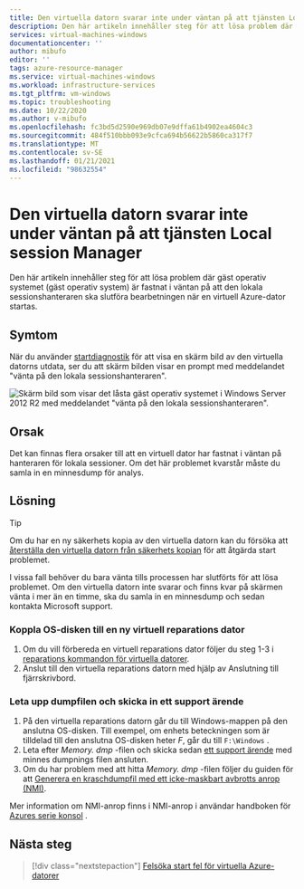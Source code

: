 ```yaml
---
title: Den virtuella datorn svarar inte under väntan på att tjänsten Local session Manager
description: Den här artikeln innehåller steg för att lösa problem där gäst operativ systemet fastnar i väntan på att den lokala sessionshanteraren ska slutföra bearbetningen när den startar en virtuell Azure-dator.
services: virtual-machines-windows
documentationcenter: ''
author: mibufo
editor: ''
tags: azure-resource-manager
ms.service: virtual-machines-windows
ms.workload: infrastructure-services
ms.tgt_pltfrm: vm-windows
ms.topic: troubleshooting
ms.date: 10/22/2020
ms.author: v-mibufo
ms.openlocfilehash: fc3bd5d2590e969db07e9dffa61b4902ea4604c3
ms.sourcegitcommit: 484f510bbb093e9cfca694b56622b5860ca317f7
ms.translationtype: MT
ms.contentlocale: sv-SE
ms.lasthandoff: 01/21/2021
ms.locfileid: "98632554"
---
```

# <a name="vm-is-unresponsive-while-waiting-for-the-local-session-manager-service"></a>Den virtuella datorn svarar inte under väntan på att tjänsten Local session Manager

Den här artikeln innehåller steg för att lösa problem där gäst operativ systemet (gäst operativ system) är fastnat i väntan på att den lokala sessionshanteraren ska slutföra bearbetningen när en virtuell Azure-dator startas.

## <a name="symptoms"></a>Symtom

När du använder [startdiagnostik](./boot-diagnostics.md) för att visa en skärm bild av den virtuella datorns utdata, ser du att skärm bilden visar en prompt med meddelandet "vänta på den lokala sessionshanteraren".

![Skärm bild som visar det låsta gäst operativ systemet i Windows Server 2012 R2 med meddelandet "vänta på den lokala sessionshanteraren".](media/vm-unresponsive-wait-local-session-manager/vm-unresponsive-wait-local-session-manager-1.png)

## <a name="cause"></a>Orsak

Det kan finnas flera orsaker till att en virtuell dator har fastnat i väntan på hanteraren för lokala sessioner. Om det här problemet kvarstår måste du samla in en minnesdump för analys.

## <a name="solution"></a>Lösning

> [!TIP]
> Om du har en ny säkerhets kopia av den virtuella datorn kan du försöka att [återställa den virtuella datorn från säkerhets kopian](../../backup/backup-azure-arm-restore-vms.md) för att åtgärda start problemet.

I vissa fall behöver du bara vänta tills processen har slutförts för att lösa problemet. Om den virtuella datorn inte svarar och finns kvar på skärmen vänta i mer än en timme, ska du samla in en minnesdump och sedan kontakta Microsoft support.

### <a name="attach-the-os-disk-to-a-new-repair-vm"></a>Koppla OS-disken till en ny virtuell reparations dator

1. Om du vill förbereda en virtuell reparations dator följer du steg 1-3 i [reparations kommandon för virtuella datorer](./repair-windows-vm-using-azure-virtual-machine-repair-commands.md).
1. Anslut till den virtuella reparations datorn med hjälp av Anslutning till fjärrskrivbord.

### <a name="locate-the-dump-file-and-submit-a-support-ticket"></a>Leta upp dumpfilen och skicka in ett support ärende

1. På den virtuella reparations datorn går du till Windows-mappen på den anslutna OS-disken. Till exempel, om enhets beteckningen som är tilldelad till den anslutna OS-disken heter *F*, går du till `F:\Windows` .
1. Leta efter *Memory. dmp* -filen och skicka sedan [ett support ärende](https://portal.azure.com/?#blade/Microsoft_Azure_Support/HelpAndSupportBlade) med minnes dumpnings filen ansluten.
1. Om du har problem med att hitta *Memory. dmp* -filen följer du guiden för att [Generera en kraschdumpfil med ett icke-maskbart avbrotts anrop (NMI)](/windows/client-management/generate-kernel-or-complete-crash-dump).

Mer information om NMI-anrop finns i NMI-anrop i användar handboken för [Azures serie konsol](./serial-console-windows.md#use-the-serial-console-for-nmi-calls) .

## <a name="next-steps"></a>Nästa steg

> [!div class="nextstepaction"]
> [Felsöka start fel för virtuella Azure-datorer](boot-error-troubleshoot.md)